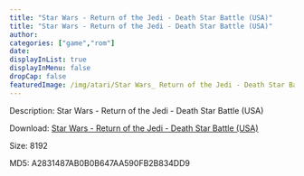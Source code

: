 ```yaml
---
title: "Star Wars - Return of the Jedi - Death Star Battle (USA)"
title: "Star Wars - Return of the Jedi - Death Star Battle (USA)"
author: 
categories: ["game","rom"]
date: 
displayInList: true
displayInMenu: false
dropCap: false
featuredImage: /img/atari/Star Wars_ Return of the Jedi - Death Star Battle-01.jpg
---
```


Description: Star Wars - Return of the Jedi - Death Star Battle (USA)

Download: <a href="https://kknackGearCT.ctfile.com/fs/2629127-327667939" target = "_blank" rel = "nofollow" > Star Wars - Return of the Jedi - Death Star Battle (USA)</a>

Size: 8192

MD5: A2831487AB0B0B647AA590FB2B834DD9

